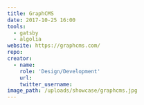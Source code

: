 ```yaml
---
title: GraphCMS
date: 2017-10-25 16:00
tools:
  - gatsby
  - algolia
website: https://graphcms.com/
repo:
creator:
  - name:
    role: 'Design/Development'
    url:
    twitter_username:
image_path: /uploads/showcase/graphcms.jpg
---
```


